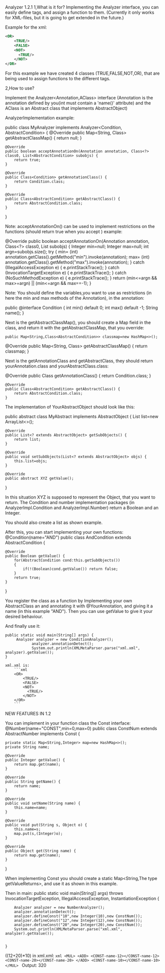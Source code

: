 
Analyzer 1.2.1
1,What is it for?
Implementing the Analyzer interface, you can easily define tags, and assign a function to them.
(Currently it only works for XML-files, but it is going to get extended in the future.)

Example for the xml:
```xml
<OR>
    <TRUE/>
    <FALSE>
    <NOT>
      <TRUE/>
    </NOT>
</OR>
```
For this example we have created 4 classes (TRUE,FALSE,NOT,OR), that are being used to assign functions to the different tags.

2,How to use?

Implement the Analyzer<Annotation,AClass> interface (Annotation is the annotation defined by you(int must contain a 'name()' attribute)
and the AClass is an Abstract class that implements AbstractObject)


AnalyzerImplementation example:

public class MyAnalyzer implements Analyzer<Condition, AbstractCondition> {
    @Override
    public Map<String, Class<AbstractCondition>> getAbstractClassMap() {
        return null;
    }

    @Override
    public boolean acceptAnnotationOn(Annotation annotation, Class<?> class0, List<AbstractCondition> subobjs) {
        return true;
    }

    @Override
    public Class<Condition> getAnnotationClass() {
        return Condition.class;
    }

    @Override
    public Class<AbstractCondition> getAbstractClass() {
        return AbstractCondition.class;
    }
}


Note: acceptAnnotationOn() can be used to implement restrictions on the functions (should return true when you accept ) example:

@Override
 public boolean acceptAnnotationOn(Annotation annotation, Class<?> class0, List<AbstractCondition> subobjs) {
     Integer min=null;
        Integer max=null;
        int argn=subobjs.size();
        try {
            min= (int) annotation.getClass().getMethod("min").invoke(annotation);
            max= (int) annotation.getClass().getMethod("max").invoke(annotation);
        } catch (IllegalAccessException e) {
            e.printStackTrace();
        } catch (InvocationTargetException e) {
            e.printStackTrace();
        } catch (NoSuchMethodException e) {
            e.printStackTrace();
        }
        return (min<=argn && max>=argn) || (min<=argn && max==-1);
}


Note: You should define the variables,you want to use as restrictions (in here the min and max methods of the Annotation), in the annotation:

public @interface Condition {
    int min() default 0;
    int max() default -1;
    String name();
}


Next is the getAbstractClassMap(), you should create a Map field in the class, and return it with the getAbstractClassMap, that you override:

    public Map<String,Class<AbstractCondition>> classmap=new HashMap<>();
@Override
    public Map<String, Class<YourAbstractClass>> getAbstractClassMap() {
        return classmap;
    }

Next is the getAnnotationClass and getAbstractClass, they should return yourAnnotation.class and yourAbstractClass.class:

@Override
    public Class<Condition> getAnnotationClass() {
        return Condition.class;
    }

    @Override
    public Class<AbstractCondition> getAbstractClass() {
        return AbstractCondition.class;
    }


The implementation of YourAbstractObject should look like this:

public abstract class MyAbstract implements AbstractObject {
    List<MyAbstract> list=new ArrayList<>();

    @Override
    public List<? extends AbstractObject> getSubObjects() {
        return list;
    }

    @Override
    public void setSubObjects(List<? extends AbstractObject> objs) {
        this.list=objs;
    }

    @Override
    public abstract XYZ getValue();
}

In this situation XYZ is supposed to represent the Object, that you want to return. The Condition and number implementation packages (in AnalyzerImpl.Condition and AnalyzerImpl.Number) return a Boolean and an Integer.

You should also create a list as shown example.


After this, you can start implementing your own functions:
@Condition(name="AND")
public class AndCondition extends AbstractCondition {

    @Override
    public Boolean getValue() {
        for(AbstractCondition cond:this.getSubObjects())
        {
            if(!(Boolean)cond.getValue()) return false;
        }
        return true;
    }

}

You register the class as a function by Implementing your own AbstractClass an and annotating it with @YourAnnotation, and giving it a name (in this example "AND").
Then you can use getValue to give it your desired behaviour.



  And finally use it:

    public static void main(String[] args) {
         Analyzer analyzer = new ConditionAnalyzer();
                analyzer.annotationDetect();
                System.out.println(XMLMetaParser.parse("xml.xml", analyzer).getValue());
    }

    xml.xml is:
        ```xml
        <OR>
            <TRUE/>
            <FALSE>
            <NOT>
              <TRUE/>
            </NOT>
        </OR>
        ```


<p1>NEW FEATURES IN 1.2 </p1>

You can implement in your function class the Const interface:
@Number(name="CONST",min=0,max=0)
public class ConstNum extends AbstractNumber implements Const {

    private static Map<String,Integer> map=new HashMap<>();
    private String name;

    @Override
    public Integer getValue() {
        return map.get(name);
    }

    @Override
    public String getName() {
        return name;
    }

    @Override
    public void setName(String name) {
        this.name=name;
    }

    @Override
    public void put(String s, Object o) {
        this.name=s;
        map.put(s,(Integer)o);
    }

    @Override
    public Object get(String name) {
        return map.get(name);
    }

}

When implementing Const you should create a static Map<String,The type getValueReturns>, and use it as shown in this example.

Then in main:
    public static void main(String[] args) throws InvocationTargetException, IllegalAccessException, InstantiationException {

        Analyzer analyzer = new NumberAnalyzer();
        analyzer.annotationDetect();
        analyzer.defineConst("10",new Integer(10),new ConstNum());
        analyzer.defineConst("12",new Integer(12),new ConstNum());
        analyzer.defineConst("20",new Integer(20),new ConstNum());
        System.out.println(XMLMetaParser.parse("xml.xml", analyzer).getValue());


    }

((12+20)*10) in xml.xml:
        ```xml
       <MUL>
           <ADD>
               <CONST-name-12></CONST-name-12>
               <CONST-name-20></CONST-name-20>
           </ADD>
           <CONST-name-10></CONST-name-10>
       </MUL>
        ```
Output: 320

